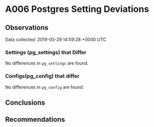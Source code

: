 # A006 Postgres Setting Deviations #

## Observations ##
Data collected: 2019-05-29 14:59:28 +0000 UTC  

### Settings (pg_settings) that Differ ###

No differences in `pg_settings` are found.

### Configs(pg_config) that differ ###

No differences in `pg_config` are found.



## Conclusions ##


## Recommendations ##

